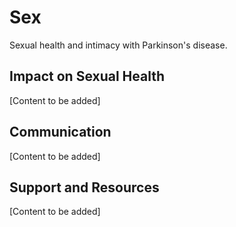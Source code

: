 # Sex

Sexual health and intimacy with Parkinson's disease.

## Impact on Sexual Health

[Content to be added]

## Communication

[Content to be added]

## Support and Resources

[Content to be added]